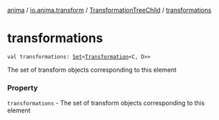 [anima](../../index.md) / [io.anima.transform](../index.md) / [TransformationTreeChild](index.md) / [transformations](./transformations.md)

# transformations

`val transformations: `[`Set`](https://kotlinlang.org/api/latest/jvm/stdlib/kotlin.collections/-set/index.html)`<`[`Transformation`](../-transformation/index.md)`<C, D>>`

The set of transform objects corresponding to this element

### Property

`transformations` - The set of transform objects corresponding to this element